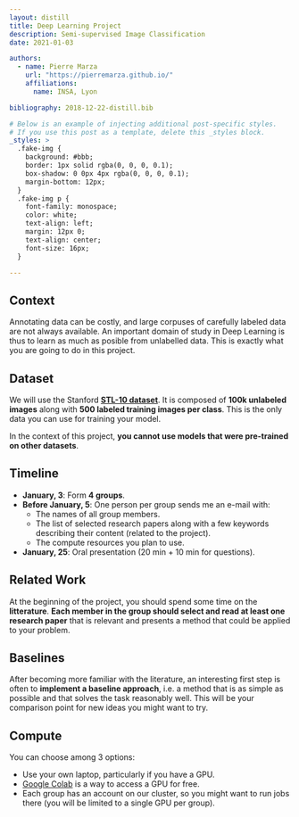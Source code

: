 ```yaml
---
layout: distill
title: Deep Learning Project
description: Semi-supervised Image Classification
date: 2021-01-03

authors:
  - name: Pierre Marza
    url: "https://pierremarza.github.io/"
    affiliations:
      name: INSA, Lyon

bibliography: 2018-12-22-distill.bib

# Below is an example of injecting additional post-specific styles.
# If you use this post as a template, delete this _styles block.
_styles: >
  .fake-img {
    background: #bbb;
    border: 1px solid rgba(0, 0, 0, 0.1);
    box-shadow: 0 0px 4px rgba(0, 0, 0, 0.1);
    margin-bottom: 12px;
  }
  .fake-img p {
    font-family: monospace;
    color: white;
    text-align: left;
    margin: 12px 0;
    text-align: center;
    font-size: 16px;
  }

---
```


## Context
Annotating data can be costly, and large corpuses of carefully labeled data are not always available. An important domain of study in Deep Learning is thus to learn as much as posible from unlabelled data. This is exactly what you are going to do in this project.

## Dataset
We will use the Stanford [**STL-10 dataset**](https://cs.stanford.edu/~acoates/stl10/). It is composed of **100k unlabeled images** along with **500 labeled training images per class**. This is the only data you can use for training your model.

In the context of this project, **you cannot use models that were pre-trained on other datasets**.

## Timeline
* **January, 3**: Form **4 groups**.
* **Before January, 5**: One person per group sends me an e-mail with:
  * The names of all group members.
  * The list of selected research papers along with a few keywords describing their content (related to the project).
  * The compute resources you plan to use.
* **January, 25**: Oral presentation (20 min + 10 min for questions).

## Related Work
At the beginning of the project, you should spend some time on the **litterature**. **Each member in the group should select and read at least one research paper** that is relevant and presents a method that could be applied to your problem.

## Baselines
After becoming more familiar with the literature, an interesting first step is often to **implement a baseline approach**, i.e. a method that is as simple as possible and that solves the task reasonably well. This will be your comparison point for new ideas you might want to try.

## Compute
You can choose among 3 options:
* Use your own laptop, particularly if you have a GPU.
* [Google Colab](https://colab.research.google.com/?utm_source=scs-index) is a way to access a GPU for free.
* Each group has an account on our cluster, so you might want to run jobs there (you will be limited to a single GPU per group).